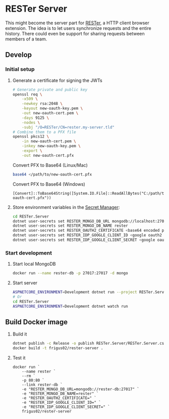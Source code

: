 # RESTer Server

This might become the server part for [RESTer](https://github.com/frigus02/RESTer),
a HTTP client browser extension. The idea is to let users synchronize requests
and the entire history. There could even be support for sharing requests between
members of a team.

## Develop

### Initial setup

1.  Generate a certificate for signing the JWTs

    ```sh
    # Generate private and public key
    openssl req \
        -x509 \
        -newkey rsa:2048 \
        -keyout new-oauth-key.pem \
        -out new-oauth-cert.pem \
        -days 9125 \
        -nodes \
        -subj "/O=RESTer/CN=rester.my-server.tld"
    # Combine them to a PFX file
    openssl pkcs12 \
        -in new-oauth-cert.pem \
        -inkey new-oauth-key.pem \
        -export \
        -out new-oauth-cert.pfx
    ```

    Convert PFX to Base64 (Linux/Mac)

    ```sh
    base64 </path/to/new-oauth-cert.pfx
    ```

    Convert PFX to Base64 (Windows)

    ```posh
    [Convert]::ToBase64String([System.IO.File]::ReadAllBytes("C:/path/to/new-oauth-cert.pfx"))
    ```

2.  Store environment variables in the [Secret Manager](https://docs.microsoft.com/en-us/aspnet/core/security/app-secrets?view=aspnetcore-2.1&tabs=visual-studio-code#secret-manager):

    ```sh
    cd RESTer.Server
    dotnet user-secrets set RESTER_MONGO_DB_URL mongodb://localhost:27017
    dotnet user-secrets set RESTER_MONGO_DB_NAME rester
    dotnet user-secrets set RESTER_OAUTH2_CERTIFICATE <base64 encoded pfx certificate>
    dotnet user-secrets set RESTER_IDP_GOOGLE_CLIENT_ID <google oauth2 client id>
    dotnet user-secrets set RESTER_IDP_GOOGLE_CLIENT_SECRET <google oauth2 client secret>
    ```

### Start development

1.  Start local MongoDB

    ```sh
    docker run --name rester-db -p 27017:27017 -d mongo
    ```

1.  Start server

    ```sh
    ASPNETCORE_ENVIRONMENT=Development dotnet run --project RESTer.Server/RESTer.Server.csproj
    # Or
    cd RESTer.Server
    ASPNETCORE_ENVIRONMENT=Development dotnet watch run
    ```

## Build Docker image

1.  Build it

    ```sh
    dotnet publish -c Release -o publish RESTer.Server/RESTer.Server.csproj
    docker build -t frigus02/rester-server .
    ```

2.  Test it

    ```posh
    docker run `
        --name rester `
        --rm `
        -p 80:80 `
        --link rester-db `
        -e "RESTER_MONGO_DB_URL=mongodb://rester-db:27017" `
        -e "RESTER_MONGO_DB_NAME=rester" `
        -e "RESTER_OAUTH2_CERTIFICATE=" `
        -e "RESTER_IDP_GOOGLE_CLIENT_ID=" `
        -e "RESTER_IDP_GOOGLE_CLIENT_SECRET=" `
        frigus02/rester-server
    ```

